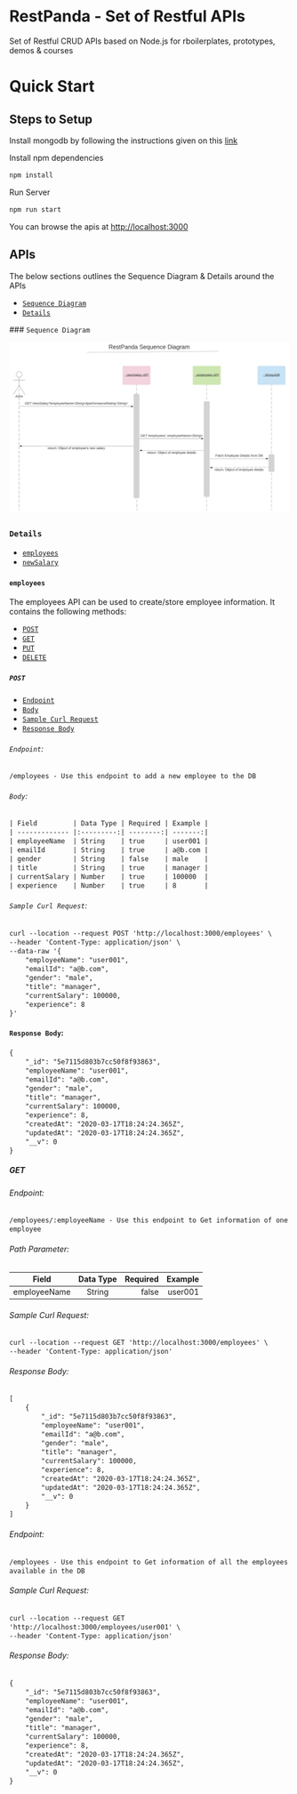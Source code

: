 # RestPanda - Set of Restful APIs

Set of Restful CRUD APIs based on Node.js for rboilerplates, prototypes, demos & courses


# Quick Start


## Steps to Setup

Install mongodb by following the instructions given on this [link]


Install npm dependencies

```bash
npm install
```

Run Server

```bash
npm run start
```

You can browse the apis at <http://localhost:3000>


## APIs

The below sections outlines the Sequence Diagram & Details around the APIs

<!-- toc -->
* [`Sequence Diagram`](#sequence_diagram)
* [`Details`](#details)
<!-- tocstop -->

### `Sequence Diagram`
<!-- sequence_diagram -->

![api_sequence_diagram](assets/images/api_sequence_diagram.png)

<!-- sequence_diagramstop -->

### `Details`
<!-- details -->
* [`employees`](#employees)
* [`newSalary`](#newSalary)


#### `employees`

<!-- employees -->

The employees API can be used to create/store employee information. It contains the following methods:

* [`POST`](#post)
* [`GET`](#get)
* [`PUT`](#put)
* [`DELETE`](#delete)


##### `POST`
<!-- post -->
* [`Endpoint`](#Endpoint)
* [`Body`](#Body)
* [`Sample Curl Request`](#Sample_Curl_Request)
* [`Response Body`](#Response_Body)

###### `Endpoint`: 
```
/employees - Use this endpoint to add a new employee to the DB
```

###### `Body`:
```
| Field         | Data Type | Required | Example |
| ------------- |:---------:| --------:| -------:|
| employeeName  | String    | true     | user001 |
| emailId       | String    | true     | a@b.com |
| gender        | String    | false    | male    |
| title         | String    | true     | manager |
| currentSalary | Number    | true     | 100000  |
| experience    | Number    | true     | 8       |
```
###### `Sample Curl Request`:

```
curl --location --request POST 'http://localhost:3000/employees' \
--header 'Content-Type: application/json' \
--data-raw '{
    "employeeName": "user001",
    "emailId": "a@b.com",
    "gender": "male",
    "title": "manager",
    "currentSalary": 100000,
    "experience": 8
}'
```

#### `Response Body`:

```
{
    "_id": "5e7115d803b7cc50f8f93863",
    "employeeName": "user001",
    "emailId": "a@b.com",
    "gender": "male",
    "title": "manager",
    "currentSalary": 100000,
    "experience": 8,
    "createdAt": "2020-03-17T18:24:24.365Z",
    "updatedAt": "2020-03-17T18:24:24.365Z",
    "__v": 0
}
```
<!-- poststop -->

##### GET
<!-- get -->

###### Endpoint: 
```
/employees/:employeeName - Use this endpoint to Get information of one employee
```

###### Path Parameter:
| Field         | Data Type | Required | Example |
| ------------- |:---------:| --------:| -------:|
| employeeName  | String    | false     | user001 |

###### Sample Curl Request:

```
curl --location --request GET 'http://localhost:3000/employees' \
--header 'Content-Type: application/json'
```

###### Response Body:

```
[
    {
        "_id": "5e7115d803b7cc50f8f93863",
        "employeeName": "user001",
        "emailId": "a@b.com",
        "gender": "male",
        "title": "manager",
        "currentSalary": 100000,
        "experience": 8,
        "createdAt": "2020-03-17T18:24:24.365Z",
        "updatedAt": "2020-03-17T18:24:24.365Z",
        "__v": 0
    }
]
```

###### Endpoint: 
```
/employees - Use this endpoint to Get information of all the employees available in the DB
```

###### Sample Curl Request:

```
curl --location --request GET 'http://localhost:3000/employees/user001' \
--header 'Content-Type: application/json'
```

###### Response Body:

```
{
    "_id": "5e7115d803b7cc50f8f93863",
    "employeeName": "user001",
    "emailId": "a@b.com",
    "gender": "male",
    "title": "manager",
    "currentSalary": 100000,
    "experience": 8,
    "createdAt": "2020-03-17T18:24:24.365Z",
    "updatedAt": "2020-03-17T18:24:24.365Z",
    "__v": 0
}
```
<!-- getstop -->

<!-- employeesstop -->

<!-- detailsstop -->

[link]: https://docs.mongodb.com/manual/installation/